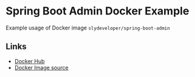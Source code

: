 Spring Boot Admin Docker Example
================================
Example usage of Docker image `slydeveloper/spring-boot-admin`

Links
-----
- [Docker Hub](https://hub.docker.com/r/slydeveloper/spring-boot-admin/)
- [Docker Image source](https://github.com/slydeveloper/spring-boot-admin-docker)